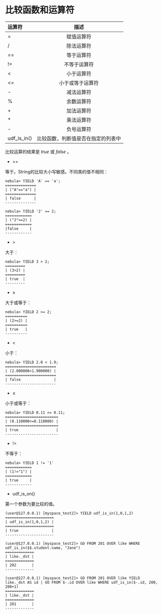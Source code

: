 # 比较函数和运算符

| 运算符  | 描述 | 
|:----  |:----:|
| =     | 赋值运算符   | 
| /     | 除法运算符  | 
| ==    | 等于运算符  | 
| !=    | 不等于运算符  | 
| <     | 小于运算符   | 
| <=    | 小于或等于运算符   | 
| -     | 减法运算符   | 
| %     | 余数运算符   | 
| +     | 加法运算符   | 
| *     | 乘法运算符  | 
| -     | 负号运算符   | 
| udf_is_in() | 比较函数，判断值是否在指定的列表中 |


比较运算的结果是 _true_ 或 _false_ 。

* ==

等于。String的比较大小写敏感。不同类的值不相同：

```
nebula> YIELD 'A' == 'a';
==============
| ("A"=="a") |
==============
| false      |
--------------

nebula> YIELD '2' == 2;
============
| ("2"==2) |
============
|false     |
------------
```

* &gt;

大于：

```
nebula> YIELD 3 > 2;
=========
| (3>2) |
=========
| true  |
---------
```

* &ge;

大于或等于：

```
nebula> YIELD 2 >= 2;
==========
| (2>=2) |
==========
| true   |
----------
```

* &lt;

小于：

```
nebula> YIELD 2.0 < 1.9;
=======================
| (2.000000<1.900000) |
=======================
| false               |
-----------------------
```

* &le;

小于或等于：

```
nebula> YIELD 0.11 <= 0.11;
========================
| (0.110000<=0.110000) |
========================
| true                 |
------------------------
```

* !=

不等于：

```
nebula> YIELD 1 != '1'
============
| (1!="1") |
============
| true     |
------------
```

* udf_is_on()

第一个参数为要比较的值。

```
(user@127.0.0.1) [myspace_test2]> YIELD udf_is_in(1,0,1,2)
======================
| udf_is_in(1,0,1,2) |
======================
| true               |
----------------------

(user@127.0.0.1) [myspace_test2]> GO FROM 201 OVER like WHERE udf_is_in($$.student.name, "Jane")
=============
| like._dst |
=============
| 202       |
-------------

(user@127.0.0.1) [myspace_test2]> GO FROM 201 OVER like YIELD like._dst AS id | GO FROM $-.id OVER like WHERE udf_is_in($-.id, 200, 200+1)
=============
| like._dst |
=============
| 201       |
-------------
```